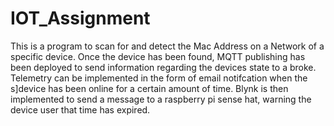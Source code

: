 # IOT_Assignment
This is a program to scan for and detect the Mac Address on a Network of a specific device. Once the device has been found, 
MQTT publishing has been deployed to send information regarding the devices state to a broke. Telemetry can be implemented
in the form of email notifcation when the s]device has been online for a certain amount of time.
Blynk is then implemented to send a message to a raspberry pi sense hat, warning the device user that time has expired.
